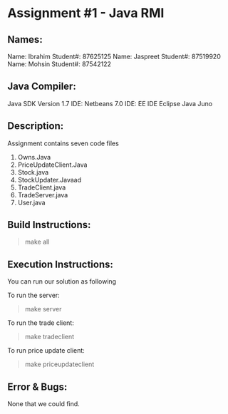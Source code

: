 Assignment #1 - Java RMI
========================
Names:
-----
Name:  	Ibrahim
Student#:  	87625125
Name:		Jaspreet
Student#:	87519920
Name:		Mohsin
Student#:  	87542122

Java Compiler:
--------------
Java SDK Version 1.7
IDE: Netbeans 7.0
IDE: EE IDE Eclipse Java Juno 

Description:
------------
Assignment contains seven code files
1.	Owns.Java
2.	PriceUpdateClient.Java
3.	Stock.java
4.	StockUpdater.Javaad
5.	TradeClient.java
6.	TradeServer.java
7.	User.java

Build Instructions:
-------------------
> make all

Execution Instructions:
-----------------------
You can run our solution as following

To run the server:
> make server

To run the trade client: 
> make tradeclient

To run price update client:
> make priceupdateclient 

Error & Bugs:
-------------
None that we could find.
